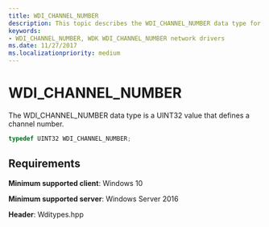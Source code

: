 ```yaml
---
title: WDI_CHANNEL_NUMBER
description: This topic describes the WDI_CHANNEL_NUMBER data type for WDI miniport drivers.
keywords:
- WDI_CHANNEL_NUMBER, WDK WDI_CHANNEL_NUMBER network drivers
ms.date: 11/27/2017
ms.localizationpriority: medium
---
```


# WDI_CHANNEL_NUMBER

The WDI_CHANNEL_NUMBER data type is a UINT32 value that defines a channel number.

```c++
typedef UINT32 WDI_CHANNEL_NUMBER;
```

## Requirements

**Minimum supported client**: Windows 10

**Minimum supported server**: Windows Server 2016

**Header**: Wditypes.hpp


